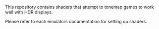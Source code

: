 This repository contains shaders that attempt to tonemap games to work well with HDR displays.

Please refer to each emulators documentation for setting up shaders.
